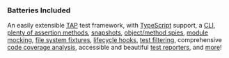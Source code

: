 ### Batteries Included

An easily extensible [<abbr title="Test
Anything Protocol">TAP</abbr>](https://testanything.org) test
framework, with
[TypeScript](./plugins/typescript.md) support, a [CLI](/cli.11ty.js),
[plenty of assertion methods](./plugins/asserts.md),
[snapshots](./plugins/snapshot.md), [object/method
spies](./plugins/intercept.md), [module
mocking](./plugins/mock.md), [file system
fixtures](./plugins/fixture.md), [lifecycle
hooks](./plugins/lifecycle.md), [test
filtering](./plugins/filter.md), comprehensive [code coverage
analysis](./coverage.md), accessible and beautiful [test
reporters](./reporter.md), and [more](./plugins.md)!
